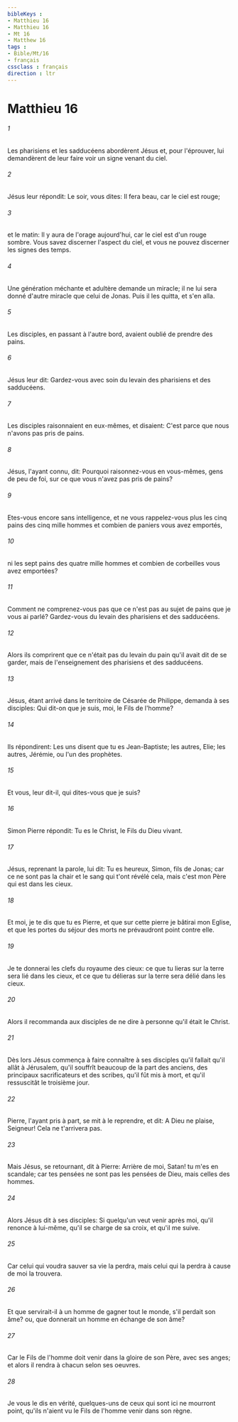 ```yaml
---
bibleKeys : 
- Matthieu 16
- Matthieu 16
- Mt 16
- Matthew 16
tags : 
- Bible/Mt/16
- français
cssclass : français
direction : ltr
---
```


# Matthieu 16

###### 1
Les pharisiens et les sadducéens abordèrent Jésus et, pour l'éprouver, lui demandèrent de leur faire voir un signe venant du ciel.
###### 2
Jésus leur répondit: Le soir, vous dites: Il fera beau, car le ciel est rouge;
###### 3
et le matin: Il y aura de l'orage aujourd'hui, car le ciel est d'un rouge sombre. Vous savez discerner l'aspect du ciel, et vous ne pouvez discerner les signes des temps.
###### 4
Une génération méchante et adultère demande un miracle; il ne lui sera donné d'autre miracle que celui de Jonas. Puis il les quitta, et s'en alla.
###### 5
Les disciples, en passant à l'autre bord, avaient oublié de prendre des pains.
###### 6
Jésus leur dit: Gardez-vous avec soin du levain des pharisiens et des sadducéens.
###### 7
Les disciples raisonnaient en eux-mêmes, et disaient: C'est parce que nous n'avons pas pris de pains.
###### 8
Jésus, l'ayant connu, dit: Pourquoi raisonnez-vous en vous-mêmes, gens de peu de foi, sur ce que vous n'avez pas pris de pains?
###### 9
Etes-vous encore sans intelligence, et ne vous rappelez-vous plus les cinq pains des cinq mille hommes et combien de paniers vous avez emportés,
###### 10
ni les sept pains des quatre mille hommes et combien de corbeilles vous avez emportées?
###### 11
Comment ne comprenez-vous pas que ce n'est pas au sujet de pains que je vous ai parlé? Gardez-vous du levain des pharisiens et des sadducéens.
###### 12
Alors ils comprirent que ce n'était pas du levain du pain qu'il avait dit de se garder, mais de l'enseignement des pharisiens et des sadducéens.
###### 13
Jésus, étant arrivé dans le territoire de Césarée de Philippe, demanda à ses disciples: Qui dit-on que je suis, moi, le Fils de l'homme?
###### 14
Ils répondirent: Les uns disent que tu es Jean-Baptiste; les autres, Elie; les autres, Jérémie, ou l'un des prophètes.
###### 15
Et vous, leur dit-il, qui dites-vous que je suis?
###### 16
Simon Pierre répondit: Tu es le Christ, le Fils du Dieu vivant.
###### 17
Jésus, reprenant la parole, lui dit: Tu es heureux, Simon, fils de Jonas; car ce ne sont pas la chair et le sang qui t'ont révélé cela, mais c'est mon Père qui est dans les cieux.
###### 18
Et moi, je te dis que tu es Pierre, et que sur cette pierre je bâtirai mon Eglise, et que les portes du séjour des morts ne prévaudront point contre elle.
###### 19
Je te donnerai les clefs du royaume des cieux: ce que tu lieras sur la terre sera lié dans les cieux, et ce que tu délieras sur la terre sera délié dans les cieux.
###### 20
Alors il recommanda aux disciples de ne dire à personne qu'il était le Christ.
###### 21
Dès lors Jésus commença à faire connaître à ses disciples qu'il fallait qu'il allât à Jérusalem, qu'il souffrît beaucoup de la part des anciens, des principaux sacrificateurs et des scribes, qu'il fût mis à mort, et qu'il ressuscitât le troisième jour.
###### 22
Pierre, l'ayant pris à part, se mit à le reprendre, et dit: A Dieu ne plaise, Seigneur! Cela ne t'arrivera pas.
###### 23
Mais Jésus, se retournant, dit à Pierre: Arrière de moi, Satan! tu m'es en scandale; car tes pensées ne sont pas les pensées de Dieu, mais celles des hommes.
###### 24
Alors Jésus dit à ses disciples: Si quelqu'un veut venir après moi, qu'il renonce à lui-même, qu'il se charge de sa croix, et qu'il me suive.
###### 25
Car celui qui voudra sauver sa vie la perdra, mais celui qui la perdra à cause de moi la trouvera.
###### 26
Et que servirait-il à un homme de gagner tout le monde, s'il perdait son âme? ou, que donnerait un homme en échange de son âme?
###### 27
Car le Fils de l'homme doit venir dans la gloire de son Père, avec ses anges; et alors il rendra à chacun selon ses oeuvres.
###### 28
Je vous le dis en vérité, quelques-uns de ceux qui sont ici ne mourront point, qu'ils n'aient vu le Fils de l'homme venir dans son règne.
